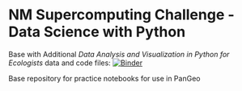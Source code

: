 # NM Supercomputing Challenge - Data Science with Python

Base with Additional *Data Analysis and Visualization in Python for Ecologists* data and code files: [![Binder](https://binder.pangeo.io/badge_logo.svg)](https://binder.pangeo.io/v2/gh/nmcarpentries/2020-10-03-nmcsa-pangeo/master)

Base repository for practice notebooks for use in PanGeo
